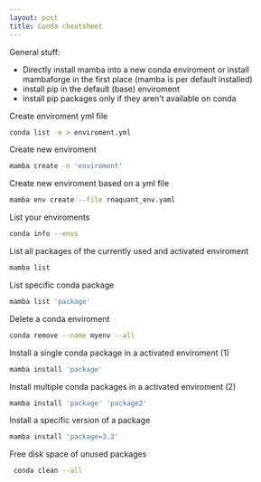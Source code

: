 ```yaml
---
layout: post
title: Conda cheatsheet
---
```


General stuff:
- Directly install mamba into a new conda enviroment or install mambaforge in the first place (mamba is per default installed)
- install pip in the default (base) enviroment
- install pip packages only if they aren't available on conda

Create enviroment yml file
```bash
conda list -e > enviroment.yml
```

Create new enviroment
```bash
mamba create -n 'enviroment'
```

Create new enviroment based on a yml file
```bash
mamba env create --file rnaquant_env.yaml
```

List your enviroments
```bash
conda info --envs
```

List all packages of the currently used and activated enviroment
```bash
mamba list
```

List specific conda package
```bash
mamba list 'package'
```


Delete a conda enviroment
```bash
conda remove --name myenv --all 
```

Install a single conda package in a activated enviroment (1)
```bash
mamba install 'package'
```

Install multiple conda packages in a activated enviroment (2)
```bash
mamba install 'package' 'package2'
```

Install a specific version of a package
```bash
mamba install 'package=3.2'
```

Free disk space of unused packages
```bash
 conda clean --all
 ```